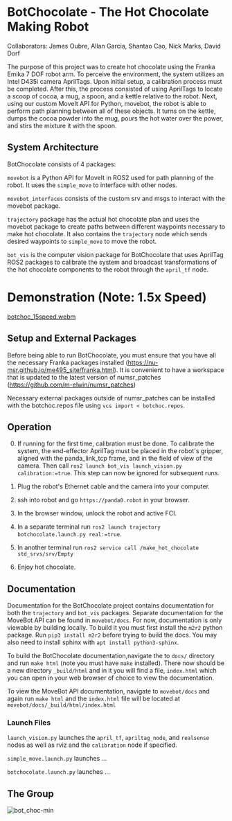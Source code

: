 # BotChocolate - The Hot Chocolate Making Robot
Collaborators: James Oubre, Allan Garcia, Shantao Cao, Nick Marks, David Dorf

The purpose of this project was to create hot chocolate using the Franka Emika 7 DOF robot arm. To 
perceive the environment, the system utilizes an Intel D435i camera AprilTags. Upon initial setup, a
calibration process must be completed. After this, the process consisted of using AprilTags to 
locate a scoop of cocoa, a mug, a spoon, and a kettle relative to the robot. Next, using our custom 
MoveIt API for Python, movebot, the robot is able to perform path planning between all of these
objects. It turns on the kettle, dumps the cocoa powder into the mug, pours the hot water over the 
power, and stirs the mixture it with the spoon.

## System Architecture
BotChocolate consists of 4 packages:

`movebot` is a Python API for MoveIt in ROS2 used for path planning of the robot. It uses the `simple_move`
to interface with other nodes.

`movebot_interfaces` consists of the custom srv and msgs to interact with the movebot package.

`trajectory` package has the actual hot chocolate plan and uses the movebot package to create paths
between different waypoints necessary to make hot chocolate. It also contains the `trajectory` node
which sends desired waypoints to `simple_move` to move the robot.

`bot_vis` is the computer vision package for BotChocolate that uses AprilTag ROS2 packages to calibrate
the system and broadcast transformations of the hot chocolate components to the robot through the `april_tf`
node.

# Demonstration (Note: 1.5x Speed)

[botchoc_15speed.webm](https://user-images.githubusercontent.com/46512429/206770769-fba8fc8e-2711-4839-bb2b-fb6178e7839a.webm)

## Setup and External Packages
Before being able to run BotChocolate, you must ensure that you have all the necessary Franka 
packages installed (https://nu-msr.github.io/me495_site/franka.html).
It is convenient to have a workspace that is updated to the latest version of numsr_patches (https://github.com/m-elwin/numsr_patches)

Necessary external packages outside of numsr_patches can be installed with the botchoc.repos file using
`vcs import < botchoc.repos`.

## Operation 
0. If running for the first time, calibration must be done. To calibrate the system, the end-effector 
AprilTag must be placed in the robot's gripper, aligned with the panda_link_tcp frame, and in the 
field of view of the camera. Then call `ros2 launch bot_vis launch_vision.py calibration:=true`. 
This step can now be ignored for subsequent runs.

1. Plug the robot's Ethernet cable and the camera into your computer.

2. ssh into robot and go `https://panda0.robot` in your browser.

3. In the browser window, unlock the robot and active FCI.

4. In a separate terminal run `ros2 launch trajectory botchocolate.launch.py real:=true`.

5. In another terminal run `ros2 service call /make_hot_chocolate std_srvs/srv/Empty`

6. Enjoy hot chocolate.

## Documentation

Documentation for the BotChocolate project contains documentation for both the `trajectory` and `bot_vis` packages. Separate documentation
for the MoveBot API can be found in `movebot/docs`. For now, documentation is only viewable by building locally. To build it 
you must first install the `m2r2` python package. Run `pip3 install m2r2` before trying to build the docs. You may 
also need to install sphinx with `apt install python3-sphinx`.

To build the BotChocolate documentation,navigate the to `docs/` directory and run `make html`
(note you must have `make` installed). There now should be a new directory `_build/html`
and in it you will find a file, `index.html` which you can open in your web browser of choice to view the documentation.

To view the MoveBot API documentation, navigate to `movebot/docs` and again run `make html` and the `index.html` 
file will be located at `movebot/docs/_build/html/index.html`

### Launch Files
`launch_vision.py` launches the `april_tf`, `apriltag_node`, and `realsense` nodes as well as rviz and the `calibration` node if specified.

`simple_move.launch.py` launches ...

`botchocolate.launch.py` launches ...

## The Group

![bot_choc-min](https://user-images.githubusercontent.com/46512429/206768445-4503edc2-2075-48b4-baf7-e6dc7bd3ca86.png)
